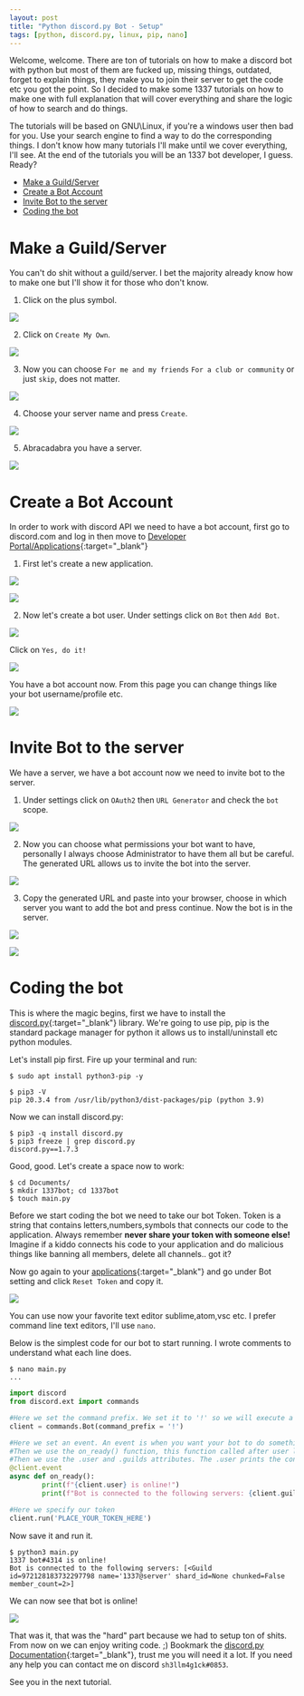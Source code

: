 ```yaml
---
layout: post
title: "Python discord.py Bot - Setup"
tags: [python, discord.py, linux, pip, nano]
---
```


Welcome, welcome. There are ton of tutorials on how to make a discord bot with python but most of them are fucked up, missing things, outdated, forget to explain things, they make you to join their server to get the code etc you got the point. So I decided to make some 1337 tutorials on how to make one with full explanation that will cover everything and share the logic of how to search and do things. 

The tutorials will be based on GNU\Linux, if you're a windows user then bad for you. Use your search engine to find a way to do the corresponding things.
I don't know how many tutorials I'll make until we cover everything, I'll see. At the end of the tutorials you will be an 1337 bot developer, I guess. Ready?

* [Make a Guild/Server](#make-a-guildserver)
* [Create a Bot Account](#create-a-bot-account)
* [Invite Bot to the server](#invite-bot-to-the-server)
* [Coding the bot](#coding-the-bot)

# Make a Guild/Server

You can't do shit without a guild/server. I bet the majority already know how to make one but I'll show it for those who don't know.

1) Click on the plus symbol.

![](https://raw.githubusercontent.com/sh3llm4g1ck/sh3llm4g1ck.github.io/main/_posts/python-discord.py-bot-setup/images/1.png)

2) Click on `Create My Own`.

![](https://raw.githubusercontent.com/sh3llm4g1ck/sh3llm4g1ck.github.io/main/_posts/python-discord.py-bot-setup/images/2.png)

3) Now you can choose `For me and my friends` `For a club or community` or just `skip`, does not matter.

![](https://raw.githubusercontent.com/sh3llm4g1ck/sh3llm4g1ck.github.io/main/_posts/python-discord.py-bot-setup/images/3.png)

4) Choose your server name and press `Create`.

![](https://raw.githubusercontent.com/sh3llm4g1ck/sh3llm4g1ck.github.io/main/_posts/python-discord.py-bot-setup/images/4.png)

5) Abracadabra you have a server.

![](https://raw.githubusercontent.com/sh3llm4g1ck/sh3llm4g1ck.github.io/main/_posts/python-discord.py-bot-setup/images/5.png)

# Create a Bot Account

In order to work with discord API we need to have a bot account, first go to discord.com and log in then move to [Developer Portal/Applications](https://discord.com/developers/applications){:target="_blank"}

1) First let's create a new application.

![](https://raw.githubusercontent.com/sh3llm4g1ck/sh3llm4g1ck.github.io/main/_posts/python-discord.py-bot-setup/images/6.png)

![](https://raw.githubusercontent.com/sh3llm4g1ck/sh3llm4g1ck.github.io/main/_posts/python-discord.py-bot-setup/images/7.png)

2) Now let's create a bot user. Under settings click on `Bot` then `Add Bot`.

![](https://raw.githubusercontent.com/sh3llm4g1ck/sh3llm4g1ck.github.io/main/_posts/python-discord.py-bot-setup/images/8.png)

Click on `Yes, do it!`

![](https://raw.githubusercontent.com/sh3llm4g1ck/sh3llm4g1ck.github.io/main/_posts/python-discord.py-bot-setup/images/9.png)

You have a bot account now. From this page you can change things like your bot username/profile etc.

![](https://raw.githubusercontent.com/sh3llm4g1ck/sh3llm4g1ck.github.io/main/_posts/python-discord.py-bot-setup/images/10.png)

# Invite Bot to the server

We have a server, we have a bot account now we need to invite bot to the server.

1) Under settings click on `OAuth2` then `URL Generator` and check the `bot` scope.

![](https://raw.githubusercontent.com/sh3llm4g1ck/sh3llm4g1ck.github.io/main/_posts/python-discord.py-bot-setup/images/11.png)

2) Now you can choose what permissions your bot want to have, personally I always choose Administrator to have them all but be careful. The generated URL allows us to invite the bot into the server.

![](https://raw.githubusercontent.com/sh3llm4g1ck/sh3llm4g1ck.github.io/main/_posts/python-discord.py-bot-setup/images/12.png)

3) Copy the generated URL and paste into your browser, choose in which server you want to add the bot and press continue. Now the bot is in the server.

![](https://raw.githubusercontent.com/sh3llm4g1ck/sh3llm4g1ck.github.io/main/_posts/python-discord.py-bot-setup/images/13.png)

![](https://raw.githubusercontent.com/sh3llm4g1ck/sh3llm4g1ck.github.io/main/_posts/python-discord.py-bot-setup/images/14.png)

# Coding the bot

Τhis is where the magic begins, first we have to install the [discord.py](https://github.com/Rapptz/discord.py){:target="_blank"} library. We're going to use pip, pip is the standard package manager for python it allows us to install/uninstall etc python modules.

Let's install pip first. Fire up your terminal and run:

```
$ sudo apt install python3-pip -y
```

```
$ pip3 -V
pip 20.3.4 from /usr/lib/python3/dist-packages/pip (python 3.9)
```

Now we can install discord.py:

```
$ pip3 -q install discord.py
$ pip3 freeze | grep discord.py
discord.py==1.7.3
```

Good, good. Let's create a space now to work:

```
$ cd Documents/
$ mkdir 1337bot; cd 1337bot
$ touch main.py
```

Before we start coding the bot we need to take our bot Token. Token is a string that contains letters,numbers,symbols that connects our code to the application. Always remember **never share your token with someone else!** Imagine if a kiddo connects his code to your application and do malicious things like banning all members, delete all channels.. got it? 

Now go again to your [applications](https://discord.com/developers/applications){:target="_blank"} and go under Bot setting and click `Reset Token` and copy it.

![](https://raw.githubusercontent.com/sh3llm4g1ck/sh3llm4g1ck.github.io/main/_posts/python-discord.py-bot-setup/images/15.png)

You can use now your favorite text editor sublime,atom,vsc etc. I prefer command line text editors, I'll use `nano`.

Below is the simplest code for our bot to start running. I wrote comments to understand what each line does.

```
$ nano main.py
...
```

```python
import discord
from discord.ext import commands

#Here we set the command prefix. We set it to '!' so we will execute a command this way '!testcommand'
client = commands.Bot(command_prefix = '!')

#Here we set an event. An event is when you want your bot to do something when a event happens like when a member join/leave the server etc 
#Then we use the on_ready() function, this function called after user login successfully 
#Then we use the .user and .guilds attributes. The .user prints the connected user (our bot) and the .guilds prints the servers that the bot is member of
@client.event
async def on_ready():
        print(f"{client.user} is online!")
        print(f"Bot is connected to the following servers: {client.guilds}")

#Here we specify our token
client.run('PLACE_YOUR_TOKEN_HERE')
```

Now save it and run it.

```
$ python3 main.py 
1337 bot#4314 is online!
Bot is connected to the following servers: [<Guild id=972128183732297798 name='1337@server' shard_id=None chunked=False member_count=2>]
```

We can now see that bot is online!

![](https://raw.githubusercontent.com/sh3llm4g1ck/sh3llm4g1ck.github.io/main/_posts/python-discord.py-bot-setup/images/16.png)

That was it, that was the "hard" part because we had to setup ton of shits. From now on we can enjoy writing code. ;)
Bookmark the [discord.py Documentation](https://discordpy.readthedocs.io/en/latest/){:target="_blank"}, trust me you will need it a lot.
If you need any help you can contact me on discord `sh3llm4g1ck#0853`.

See you in the next tutorial.

